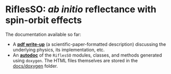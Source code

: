 # RiflesSO: *ab initio* reflectance with spin-orbit effects
The documentation available so far:
* A [**pdf write-up**](https://github.com/OKharl/RiflesSO/blob/main/docs/riflesso.pdf) (a scientific-paper-formatted description) discussing 
the underlying physics, its implementation, etc.
* An [**autodoc**](https://htmlpreview.github.io/url=https://github.com/OKharl/RiflesSO/blob/main/docs/doxygen/classes.html) of the `RiflesSO` 
modules, classes, and methods generated using `doxygen`. The HTML files themselves are stored in the [docs/doxygen](https://github.com/OKharl/RiflesSO/tree/main/docs/doxygen) folder.
